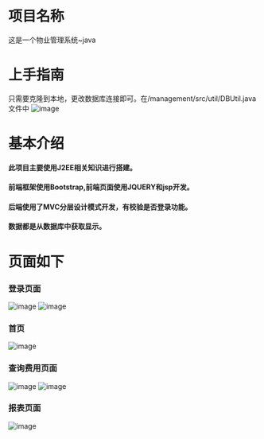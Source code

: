 # 项目名称
这是一个物业管理系统~java
# 上手指南
只需要克隆到本地，更改数据库连接即可。在/management/src/util/DBUtil.java文件中
![image](https://user-images.githubusercontent.com/91240419/159117003-6f6f0af9-c89d-45ef-bde9-571faef050b6.png)
# 基本介绍
#### 此项目主要使用J2EE相关知识进行搭建。<br>
#### 前端框架使用Bootstrap,前端页面使用JQUERY和jsp开发。<br>
#### 后端使用了MVC分层设计模式开发，有校验是否登录功能。<br>
#### 数据都是从数据库中获取显示。
# 页面如下
### 登录页面
![image](https://user-images.githubusercontent.com/91240419/159117105-3b6c9d8b-f8b7-4c07-96ab-6e6043baad89.png)
![image](https://user-images.githubusercontent.com/91240419/159117114-5c31a61f-bf46-46b9-a182-39da65d8b7c7.png)

### 首页
![image](https://user-images.githubusercontent.com/91240419/159117123-bb366763-8b0c-4a32-8f61-1e5fda2c7a76.png)
### 查询费用页面
![image](https://user-images.githubusercontent.com/91240419/159117140-d42505b1-32cf-417f-b882-cc34790f75a3.png)
![image](https://user-images.githubusercontent.com/91240419/159117148-37c68733-9ac4-4c60-aea4-067d1e3aa079.png)
### 报表页面
![image](https://user-images.githubusercontent.com/91240419/159117159-79073069-1423-4dd6-b81e-6ee4a2d4bc60.png)


